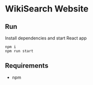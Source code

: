 # WikiSearch Website
## Run
Install dependencies and start React app
```
npm i
npm run start
```

## Requirements
* npm
